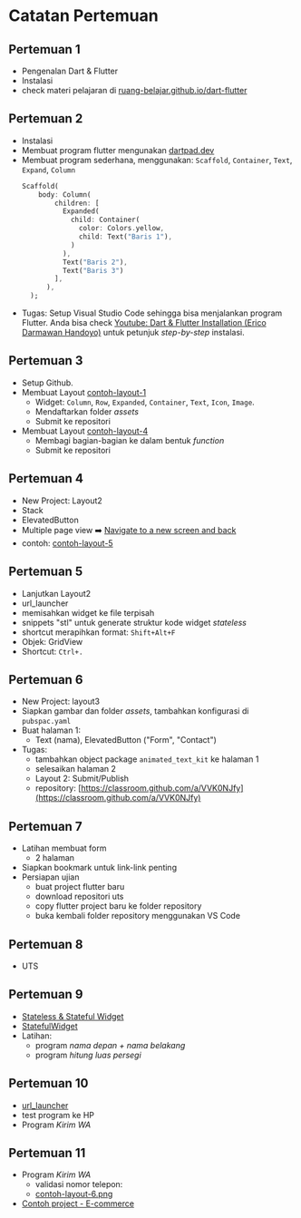 # Catatan Pertemuan

## Pertemuan 1
- Pengenalan Dart & Flutter
- Instalasi
- check materi pelajaran di [ruang-belajar.github.io/dart-flutter](ruang-belajar.github.io/dart-flutter)
  
## Pertemuan 2
- Instalasi
- Membuat program flutter mengunakan [dartpad.dev](https://dartpad.dev)
- Membuat program sederhana, menggunakan: `Scaffold`, `Container`, `Text`, `Expand`, `Column`
  ```dart
  Scaffold(
      body: Column(
          children: [
            Expanded(
              child: Container(
                color: Colors.yellow,
                child: Text("Baris 1"),
              )
            ),
            Text("Baris 2"),
            Text("Baris 3")
          ],
        ),
    );
  ```
- Tugas: Setup Visual Studio Code sehingga bisa menjalankan program Flutter.
  Anda bisa check [Youtube: Dart & Flutter Installation (Erico Darmawan Handoyo)](https://youtu.be/asNdz10WR6w?si=ePXjDAwlqsD8POSw) untuk petunjuk _step-by-step_ instalasi.

## Pertemuan 3
- Setup Github.
- Membuat Layout [contoh-layout-1](res/contoh-layout-1.jpg)
  - Widget: `Column`, `Row`, `Expanded`, `Container`, `Text`, `Icon`, `Image`.
  - Mendaftarkan folder _assets_
  - Submit ke repositori
- Membuat Layout [contoh-layout-4](res/contoh-layout-4.png)
  - Membagi bagian-bagian ke dalam bentuk _function_
  - Submit ke repositori

## Pertemuan 4
- New Project: Layout2
- Stack
- ElevatedButton
- Multiple page view ➡️ [Navigate to a new screen and back](https://docs.flutter.dev/cookbook/navigation/navigation-basics)
- contoh: [contoh-layout-5](res/contoh-layout-5.png)

## Pertemuan 5
- Lanjutkan Layout2
- url_launcher
- memisahkan widget ke file terpisah
- snippets "stl" untuk generate struktur kode widget _stateless_
- shortcut merapihkan format: `Shift+Alt+F`
- Objek: GridView
- Shortcut: `Ctrl+.`

## Pertemuan 6
- New Project: layout3
- Siapkan gambar dan folder _assets_, tambahkan konfigurasi di `pubspac.yaml`
- Buat halaman 1:
  - Text (nama), ElevatedButton ("Form", "Contact")
- Tugas:
  - tambahkan object package `animated_text_kit` ke halaman 1
  - selesaikan halaman 2
  - Layout 2: Submit/Publish
  - repository: [https://classroom.github.com/a/VVK0NJfy](https://classroom.github.com/a/VVK0NJfy)


## Pertemuan 7
- Latihan membuat form
  - 2 halaman
- Siapkan bookmark untuk link-link penting
- Persiapan ujian
  - buat project flutter baru
  - download repositori uts
  - copy flutter project baru ke folder repository
  - buka kembali folder repository menggunakan VS Code

## Pertemuan 8
- UTS

## Pertemuan 9
- [Stateless &  Stateful Widget](stateless-stateful.md)
- [StatefulWidget](stateful.md)
- Latihan:
  - program _nama depan + nama belakang_
  - program _hitung luas persegi_

## Pertemuan 10
- [url_launcher](url_launcher.md)
- test program ke HP
- Program _Kirim WA_

## Pertemuan 11
- Program _Kirim WA_
  - validasi nomor telepon:
  - [contoh-layout-6.png](res/contoh-layout-6.png)
- [Contoh project - E-commerce](https://github.com/abuanwar072/E-commerce-App-UI-Flutter)